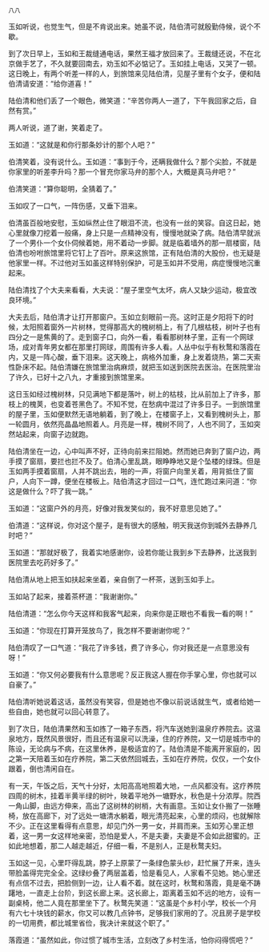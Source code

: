     八八 

   玉如听说，也觉生气，但是不肯说出来。她虽不说，陆伯清可就殷勤侍候，说个不歇。

   到了次日早上，玉如和王裁缝通电话，果然王福才放回来了。王裁缝还说，不在北京做手艺了，不久就要回南去，劝玉如不必惦记了。玉如挂上电话，又哭了一顿。这日晚上，有两个听差一样的人，到旅馆来见陆伯清，见屋子里有个女子，便和陆伯清请安道：“给你道喜！”

   陆伯清和他们丢了一个眼色，微笑道：“辛苦你两人一道了，下午我回家之后，自然有赏。”

   两人听说，道了谢，笑着走了。

   玉如道：“这就是和你行那条妙计的那个人吧？”

   伯清笑着，没有说什么。玉如道：“事到于今，还瞒我做什么？那个尖脸，不就是你家里的听差李升吗？那一个冒充你家马弁的那个人，大概是真马弁吧？”

   伯清笑道：“算你聪明，全猜着了。”

   玉如叹了一口气，一阵伤感，又垂下泪来。

   伯清虽百般地安慰，玉如纵然止住了眼泪不流，也没有一丝的笑容。自这日起，她心里就像刀挖着一般痛，身上只是一点精神没有，慢慢地就染了病。陆伯清早就派了一个男仆一个女仆伺候着她，用不着动一步脚。就是临着墙外的那一扇楼窗，陆伯清也吩咐旅馆里将它钉上了百叶。原来这旅馆，正有陆伯清的大股份，也无疑是他家里一样。不过他对玉如虽这样特别保护，可是玉如并不受用，病症慢慢地沉重起来。

   陆伯清找了个大夫来看看，大夫说：“屋子里空气太坏，病人又缺少运动，极宜改良环境。”

   大夫去后，陆伯清才让打开那窗户。玉如立刻眼前一亮。这时正是夕阳将下的时候，太阳照着窗外一片树林，觉得那高大的槐树梢上，有了几根枯枝，树叶子也有四分之一是焦黄的了。走到窗子口，向外一看，看看那树林子里，正有一个网球场，成对青年男女都在那里打网球，周围有许多人看。人丛中似乎有秋鹜和落霞在内，又是一阵心酸，垂下泪来。这天晚上，病格外加重，身上发着烧热，第二天索性卧床不起。陆伯清嫌在旅馆里治病麻烦，就把玉如送到医院去医治。在医院里治了许久，已好十之八九，才重接到旅馆里来。

   这日玉如经过槐树林，只见满地下都是落叶，树上的枯枝，比从前加上了许多，那枝上的槐荚，也变着苍黑色了。不知不觉，在愁病中混过了许多日子。一到旅馆里的屋子里，玉如便默然无语地躺着，到了晚上，在楼窗子上，又看到槐树头上，那一轮圆月，依然亮晶晶地照着人。月亮是一样，槐树不同了，人也不同了，玉如突然站起来，向窗子边就跑。

   陆伯清坐在一边，心中叫声不好，正待向前来拦阻她。然而她已奔到了窗户边，两手摸了窗扇，要拦也拦不及了。伯清心里乱跳，眼睁睁地又是个坠楼的绿珠。但是玉如两手摸着窗扇，人并不跳出去，啪的一声，将窗户向里关着，用背抵住了窗户，人向下一蹲，便坐在楼板上。陆伯清这才回过一口气，连忙跑过来问道：“你这是做什么？吓了我一跳。”

   玉如道：“这窗户外的月亮，好像对我发笑似的，我不好意思见她了。”

   伯清道：“这样说，你对这个屋子，是有很大的感触，明天我送你到城外去静养几时吧？”

   玉如道：“那就好极了，我着实地感谢你，设若你能让我到乡下去静养，比送我到医院里去吃药好多了。”

   陆伯清从地上把玉如扶起来坐着，亲自倒了一杯茶，送到玉如手上。

   玉如站了起来，接着茶杯道：“我谢谢你。”

   陆伯清道：“怎么你今天这样和我客气起来，向来你是正眼也不看我一看的啊！”

   玉如道：“你现在打算开笼放鸟了，我怎样不要谢谢你呢？”

   陆伯清叹了一口气道：“我花了许多钱，费了许多心，你对我还是一点意思没有呀！”

   玉如道：“你又何必要我有什么意思呢？反正我这人握在你手掌心里，你也就可以自豪了。”

   陆伯清听她说着这话，虽然没有笑容，但是她也不像以前说话就生气，或者给她一些自由，她也就可以回心转意了。

   到了次日，陆伯清果然和玉如拣了一箱子东西，将汽车送她到温泉疗养院去。这温泉地方，既然风景很好，而且还有温泉可以洗澡，住的疗养院，又一切是城市中的陈设，无论病与不病，在这里休养，是极适宜的了。陆伯清是不能离开家庭的，因之第一天陪着玉如在疗养院，第二天依然回城去，玉如在疗养院，仅仅，一个女仆跟着，倒也清闲自在。

   有一天，午饭之后，天气十分好，太阳高高地照着大地，一点风都没有。这疗养院四周的树木，挂着半黄半绿的树叶，映着平地外一塘野水，秋色是十分浓厚。院西一角山脚，由远方伸来，高出了这树林的树梢，大有画意。玉如让女仆搬了一张睡椅，放在高廊下，对了远处一塘清水躺着，眼光清亮起来，心里的烦闷，也就解除不少。正在这里看得有点意思，却见门外一男一女，并肩而来。玉如芳心里正想着，这一男一女这样地亲密，恐怕是爱人，不是夫妻，夫妻是不会如此甜蜜的。正如此地想着，那二人越走越近，仔细一看，不是别人，正是秋鹜夫妇。

   玉如这一见，心里吓得乱跳，脖子上原蒙了一条绿色蒙头纱，赶忙展了开来，连头带脸盖得完完全全。这绿纱叠了两层盖着，恰是看见人，人家看不见她。她心里还有点信不过去，把脸侧到一边，让人看不着。就在这时，秋鹜和落霞，竟是毫不踌躇地，一直走上台阶，到这长廊上来。这长廊上，距离着玉如不远的地方，设有一副桌椅，他二人竟在那里坐下了。秋鹜先笑道：“这虽是个乡村小学，校长一个月有六七十块钱的薪水，你又可以教几点钟书，足够我们家用的了。况且房子是学校的一切用费，都比城里省俭，我决计来就这个职了。”

   落霞道：“虽然如此，你过惯了城市生活，立刻改了乡村生活，怕你闷得慌吧？”

